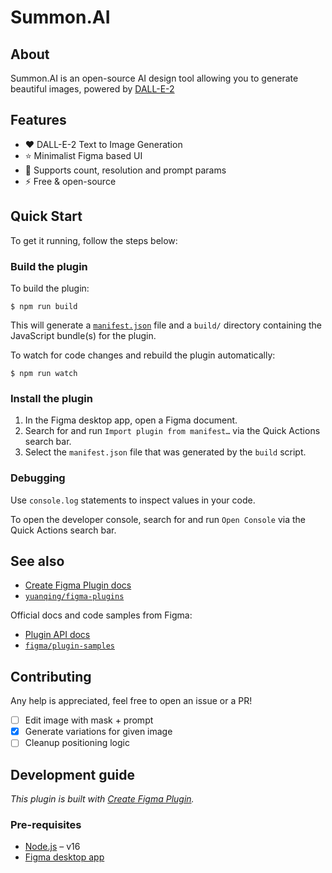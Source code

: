 # Summon.AI

## About

Summon.AI is an open-source AI design tool allowing you to generate beautiful images, powered by [DALL-E-2](https://openai.com/dall-e-2/)

## Features

- ❤️ DALL-E-2 Text to Image Generation
- ⭐️ Minimalist Figma based UI
- 🧐 Supports count, resolution and prompt params
- ⚡️ Free & open-source
 
## Quick Start

To get it running, follow the steps below:

### Build the plugin

To build the plugin:

```
$ npm run build
```

This will generate a [`manifest.json`](https://figma.com/plugin-docs/manifest/) file and a `build/` directory containing the JavaScript bundle(s) for the plugin.

To watch for code changes and rebuild the plugin automatically:

```
$ npm run watch
```

### Install the plugin

1. In the Figma desktop app, open a Figma document.
2. Search for and run `Import plugin from manifest…` via the Quick Actions search bar.
3. Select the `manifest.json` file that was generated by the `build` script.

### Debugging

Use `console.log` statements to inspect values in your code.

To open the developer console, search for and run `Open Console` via the Quick Actions search bar.

## See also

- [Create Figma Plugin docs](https://yuanqing.github.io/create-figma-plugin/)
- [`yuanqing/figma-plugins`](https://github.com/yuanqing/figma-plugins#readme)

Official docs and code samples from Figma:

- [Plugin API docs](https://figma.com/plugin-docs/)
- [`figma/plugin-samples`](https://github.com/figma/plugin-samples#readme)

## Contributing

Any help is appreciated, feel free to open an issue or a PR!
- [ ] Edit image with mask + prompt
- [x] Generate variations for given image
- [ ] Cleanup positioning logic

## Development guide

*This plugin is built with [Create Figma Plugin](https://yuanqing.github.io/create-figma-plugin/).*

### Pre-requisites

- [Node.js](https://nodejs.org) – v16
- [Figma desktop app](https://figma.com/downloads/)


